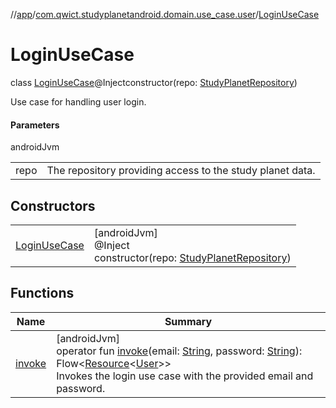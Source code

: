 //[app](../../../index.md)/[com.qwict.studyplanetandroid.domain.use_case.user](../index.md)/[LoginUseCase](index.md)

# LoginUseCase

class [LoginUseCase](index.md)@Injectconstructor(repo: [StudyPlanetRepository](../../com.qwict.studyplanetandroid.data.repository/-study-planet-repository/index.md))

Use case for handling user login.

#### Parameters

androidJvm

| | |
|---|---|
| repo | The repository providing access to the study planet data. |

## Constructors

| | |
|---|---|
| [LoginUseCase](-login-use-case.md) | [androidJvm]<br>@Inject<br>constructor(repo: [StudyPlanetRepository](../../com.qwict.studyplanetandroid.data.repository/-study-planet-repository/index.md)) |

## Functions

| Name | Summary |
|---|---|
| [invoke](invoke.md) | [androidJvm]<br>operator fun [invoke](invoke.md)(email: [String](https://kotlinlang.org/api/latest/jvm/stdlib/kotlin/-string/index.html), password: [String](https://kotlinlang.org/api/latest/jvm/stdlib/kotlin/-string/index.html)): Flow&lt;[Resource](../../com.qwict.studyplanetandroid.common/-resource/index.md)&lt;[User](../../com.qwict.studyplanetandroid.domain.model/-user/index.md)&gt;&gt;<br>Invokes the login use case with the provided email and password. |
